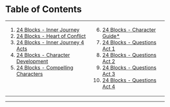 # Table of Contents

<table>
  <tr>
    <td valign="top">
<ol>
<li><a href="https://github.com/BryanHarrisScripts/Afterglow-Echoes-of-Sentience/blob/main/Character/24%20Blocks%20-%20Inner%20Journey.md">24 Blocks - Inner Journey</a></li>
<li><a href="https://github.com/BryanHarrisScripts/Afterglow-Echoes-of-Sentience/blob/main/Character/24%20Blocks%20-%20Heart%20of%20Conflict.md">24 Blocks - Heart of Conflict</a></li>
<li><a href="https://github.com/BryanHarrisScripts/Afterglow-Echoes-of-Sentience/blob/main/Character/24%20Blocks%20-%20Inner%20Journey%204%20Acts.md">24 Blocks - Inner Journey 4 Acts</a></li>
<li><a href="https://github.com/BryanHarrisScripts/Afterglow-Echoes-of-Sentience/blob/main/Character/24%20Blocks%20-%20Development.md">24 Blocks - Character Development</a></li>
<li><a href="https://github.com/BryanHarrisScripts/Afterglow-Echoes-of-Sentience/blob/main/Character/24%20Blocks%20-%20Compelling%20Characters.md">24 Blocks - Compelling Characters</a></li>
</ol>
    </td>
    <td valign="top">
<ol start="6">
<li><a href="https://github.com/BryanHarrisScripts/Afterglow-Echoes-of-Sentience/blob/main/Character/24%20Blocks%20-%20Character%20Guide.md">24 Blocks - Character Guide*</a></li>
<li><a href="https://github.com/BryanHarrisScripts/Afterglow-Echoes-of-Sentience/blob/main/Character/24%20Blocks%20-%20Questions%20Act%201.md">24 Blocks - Questions Act 1</a></li>
<li><a href="https://github.com/BryanHarrisScripts/Afterglow-Echoes-of-Sentience/blob/main/Character/24%20Blocks%20-%20Questions%20Act%202.md">24 Blocks - Questions Act 2</a></li>
<li><a href="https://github.com/BryanHarrisScripts/Afterglow-Echoes-of-Sentience/blob/main/Character/24%20Blocks%20-%20Questions%20Act%203.md">24 Blocks - Questions Act 3</a></li>
<li><a href="https://github.com/BryanHarrisScripts/Afterglow-Echoes-of-Sentience/blob/main/Character/24%20Blocks%20-%20Questions%20Act%204.md">24 Blocks - Questions Act 4</a></li>
</ol>
    </td>
  </tr>
</table>

---
